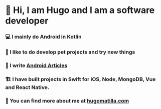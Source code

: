 # 👋 Hi, I am Hugo and I am a software developer

### 💻 I mainly do Android in Kotlin

### 🧪 I like to do develop pet projects and try new things

### 📝 I write [Android Articles](hugomatilla.com/blog)

### 🏗 I have built projects in Swift for iOS, Node, MongoDB, Vue and React Native.

### 👀 You can find more about me at [hugomatilla.com](hugomatilla.com)


<!--
**HugoMatilla/HugoMatilla** is a ✨ _special_ ✨ repository because its `README.md` (this file) appears on your GitHub profile.

Here are some ideas to get you started:

- 🔭 I’m currently working on ...
- 🌱 I’m currently learning ...
- 👯 I’m looking to collaborate on ...
- 🤔 I’m looking for help with ...
- 💬 Ask me about ...
- 📫 How to reach me: ...
- 😄 Pronouns: ...
- ⚡ Fun fact: ...
-->
